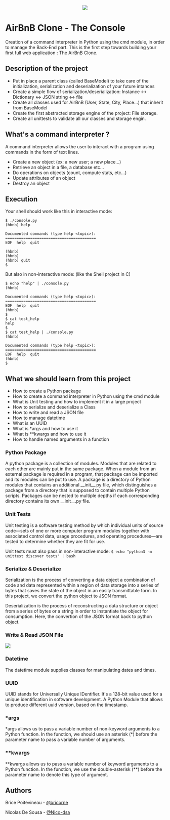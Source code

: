 <p align="center">
  <img src="https://github.com/bricorne/holbertonschool-AirBnB_clone/assets/124582867/76c9d1b9-4265-4073-8534-fb088aeb8c5d">
</p>

<h1> AirBnB Clone - The Console</h1>
Creation of a command interpreter in Python using the cmd module, in order to manage the Back-End part. This is the first step towards building your first full web application : The AirBnB Clone.

<h2> Description of the project</h2></p>

-  Put in place a parent class (called BaseModel) to take care of the initialization, serialization and deserialization of your future intances
-  Create a simple flow of serialization/deserialization: Instance <-> Dictionary <-> JSON string <-> file
-  Create all classes used for AirBnB (User, State, City, Place…) that inherit from BaseModel
-  Create the first abstracted storage engine of the project: File storage.
-  Create all unittests to validate all our classes and storage engin.

<h2> What's a command interpreter ?</h2></p>
A command interpreter allows the user to interact with a program using commands in the form of text lines.

-  Create a new object (ex: a new user; a new place...)
-  Retrieve an object in a file, a database etc...
-  Do operations on objects (count, compute stats, etc...)
-  Update attributes of an object
-  Destroy an object

<h2> Execution</h2></p>
Your shell should work like this in interactive mode:

```
$ ./console.py
(hbnb) help

Documented commands (type help <topic>):
========================================
EOF  help  quit

(hbnb) 
(hbnb) 
(hbnb) quit
$
```
But also in non-interactive mode: (like the Shell project in C)

```
$ echo "help" | ./console.py
(hbnb)

Documented commands (type help <topic>):
========================================
EOF  help  quit
(hbnb) 
$
$ cat test_help
help
$
$ cat test_help | ./console.py
(hbnb)

Documented commands (type help <topic>):
========================================
EOF  help  quit
(hbnb) 
$
```

<h2> What we should learn from this project</h2></p>

- How to create a Python package
- How to create a command interpreter in Python using the cmd module
- What is Unit testing and how to implement it in a large project
- How to serialize and deserialize a Class
- How to write and read a JSON file
- How to manage datetime
- What is an UUID
- What is *args and how to use it
- What is **kwargs and how to use it
- How to handle named arguments in a function

<h3> Python Package</h3>
A python package is a collection of modules. Modules that are related to each other are mainly put in the same package. When a module from an external package is required in a program, that package can be imported and its modules can be put to use.
A package is a directory of Python modules that contains an additional __init__.py file, which distinguishes a package from a directory that is supposed to contain multiple Python scripts. Packages can be nested to multiple depths if each corresponding directory contains its own __init__.py file.

<h3> Unit Tests</h3>
Unit testing is a software testing method by which individual units of source code—sets of one or more computer program modules together with associated control data, usage procedures, and operating procedures—are tested to determine whether they are fit for use.

Unit tests must also pass in non-interactive mode: `$ echo "python3 -m unittest discover tests" | bash`

<h3> Serialize & Deserialize</h3>
Serialization is the process of converting a data object a combination of code and data represented within a region of data storage into a series of bytes that saves the state of the object in an easily transmittable form. In this project, we convert the python object to JSON format.

Deserialization is the process of reconstructing a data structure or object from a series of bytes or a string in order to instantiate the object for consumption. Here, the convertion of the JSON format back to python object.

<h3> Write & Read JSON File</h3>
<img src="https://github.com/bricorne/holbertonschool-AirBnB_clone/assets/124582867/0eea4d51-7552-456c-8cf9-77d727d51014">

<h3> Datetime</h3>
The datetime module supplies classes for manipulating dates and times.

<h3> UUID</h3>
UUID stands for Universally Unique IDentifier. It's a 128-bit value used for a unique identification in software development. A Python Module that allows to produce different uuid version, based on the timestamp.

<h3> *args</h3>
*args allows us to pass a variable number of non-keyword arguments to a Python function. In the function, we should use an asterisk (*) before the parameter name to pass a variable number of arguments.

<h3> **kwargs</h3>
**kwargs allows us to pass a variable number of keyword arguments to a Python function. In the function, we use the double-asterisk (**) before the parameter name to denote this type of argument.

<h2>Authors</h2></p>

Brice Poitevineau - [@bricorne](https://github.com/bricorne)<br>

Nicolas De Sousa - [@Nico-dsa](https://github.com/Nico-dsa)<br> 
